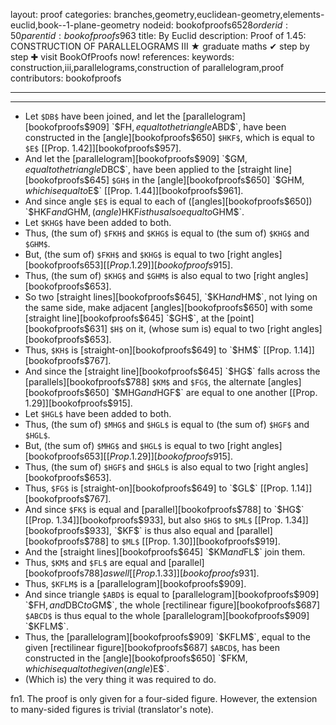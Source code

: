 layout: proof
categories: branches,geometry,euclidean-geometry,elements-euclid,book--1-plane-geometry
nodeid: bookofproofs$6528
orderid: 50
parentid: bookofproofs$963
title: By Euclid
description:  Proof of 1.45: CONSTRUCTION OF PARALLELOGRAMS III &#9733; graduate maths &#10004; step by step &#10010; visit BookOfProofs now!
references: 
keywords: construction,iii,parallelograms,construction of parallelogram,proof
contributors: bookofproofs

---


---



* Let `$DB$` have been joined, and let the [parallelogram][bookofproofs$909] `$FH$`, equal to the triangle `$ABD$`, have been constructed in the [angle][bookofproofs$650] `$HKF$`, which is equal to `$E$` [[Prop. 1.42]][bookofproofs$957].
* And let the [parallelogram][bookofproofs$909] `$GM$`, equal to the triangle `$DBC$`, have been applied to the [straight line][bookofproofs$645] `$GH$` in the [angle][bookofproofs$650] `$GHM$`, which is equal to `$E$` [[Prop. 1.44]][bookofproofs$961].
* And since angle `$E$` is equal to each of ([angles][bookofproofs$650]) `$HKF$` and `$GHM$`, (angle) `$HKF$` is thus also equal to `$GHM$`.
* Let `$KHG$` have been added to both.
* Thus, (the sum of) `$FKH$` and `$KHG$` is equal to (the sum of) `$KHG$` and `$GHM$`.
* But, (the sum of) `$FKH$` and `$KHG$` is equal to two [right angles][bookofproofs$653] [[Prop. 1.29]][bookofproofs$915].
* Thus, (the sum of) `$KHG$` and `$GHM$` is also equal to two [right angles][bookofproofs$653].
* So two [straight lines][bookofproofs$645], `$KH$` and `$HM$`, not lying on the same side, make adjacent [angles][bookofproofs$650] with some [straight line][bookofproofs$645] `$GH$`, at the [point][bookofproofs$631] `$H$` on it, (whose sum is) equal to two [right angles][bookofproofs$653].
* Thus, `$KH$` is [straight-on][bookofproofs$649] to `$HM$` [[Prop. 1.14]][bookofproofs$767].
* And since the [straight line][bookofproofs$645] `$HG$` falls across the [parallels][bookofproofs$788] `$KM$` and `$FG$`, the alternate [angles][bookofproofs$650] `$MHG$` and `$HGF$` are equal to one another [[Prop. 1.29]][bookofproofs$915].
* Let `$HGL$` have been added to both.
* Thus, (the sum of) `$MHG$` and `$HGL$` is equal to (the sum of) `$HGF$` and `$HGL$`.
* But, (the sum of) `$MHG$` and `$HGL$` is equal to two [right angles][bookofproofs$653] [[Prop. 1.29]][bookofproofs$915].
* Thus, (the sum of) `$HGF$` and `$HGL$` is also equal to two [right angles][bookofproofs$653].
* Thus, `$FG$` is [straight-on][bookofproofs$649] to `$GL$` [[Prop. 1.14]][bookofproofs$767].
* And since `$FK$` is equal and [parallel][bookofproofs$788] to `$HG$` [[Prop. 1.34]][bookofproofs$933], but also `$HG$` to `$ML$` [[Prop. 1.34]][bookofproofs$933], `$KF$` is thus also equal and [parallel][bookofproofs$788] to `$ML$` [[Prop. 1.30]][bookofproofs$919].
* And the [straight lines][bookofproofs$645] `$KM$` and `$FL$` join them.
* Thus, `$KM$` and `$FL$` are equal and [parallel][bookofproofs$788] as well [[Prop. 1.33]][bookofproofs$931].
* Thus, `$KFLM$` is a [parallelogram][bookofproofs$909].
* And since triangle `$ABD$` is equal to [parallelogram][bookofproofs$909] `$FH$`, and `$DBC$` to `$GM$`, the whole [rectilinear figure][bookofproofs$687] `$ABCD$` is thus equal to the whole [parallelogram][bookofproofs$909] `$KFLM$`.
* Thus, the [parallelogram][bookofproofs$909] `$KFLM$`, equal to the given [rectilinear figure][bookofproofs$687] `$ABCD$`, has been constructed in the [angle][bookofproofs$650] `$FKM$`, which is equal to the given (angle) `$E$`.
* (Which is) the very thing it was required to do.

fn1. The proof is only given for a four-sided figure. However, the extension to many-sided figures is trivial (translator's note).

